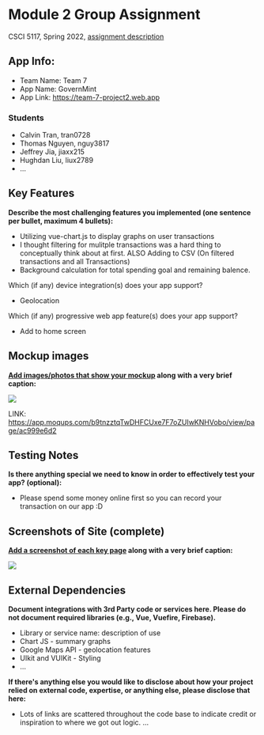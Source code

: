 # Module 2 Group Assignment

CSCI 5117, Spring 2022, [assignment description](https://canvas.umn.edu/courses/291031/pages/project-2)

## App Info:

* Team Name: Team 7
* App Name: GovernMint
* App Link: <https://team-7-project2.web.app>

### Students

* Calvin Tran, tran0728
* Thomas Nguyen, nguy3817
* Jeffrey Jia, jiaxx215
* Hughdan Liu, liux2789
* ...


## Key Features

**Describe the most challenging features you implemented
(one sentence per bullet, maximum 4 bullets):**

* Utilizing vue-chart.js to display graphs on user transactions
* I thought filtering for mulitple transactions was a hard thing to conceptually think about at first. ALSO Adding to CSV (On filtered transactions and all Transactions)
* Background calculation for total spending goal and remaining balence. 

Which (if any) device integration(s) does your app support?

* Geolocation

Which (if any) progressive web app feature(s) does your app support?

* Add to home screen



## Mockup images

**[Add images/photos that show your mockup](https://stackoverflow.com/questions/10189356/how-to-add-screenshot-to-readmes-in-github-repository) along with a very brief caption:**

![](https://media.giphy.com/media/26ufnwz3wDUli7GU0/giphy.gif)


LINK: https://app.moqups.com/b9tnzztqTwDHFCUxe7F7oZUIwKNHVobo/view/page/ac999e6d2

## Testing Notes

**Is there anything special we need to know in order to effectively test your app? (optional):**

* Please spend some money online first so you can record your transaction on our app :D



## Screenshots of Site (complete)

**[Add a screenshot of each key page](https://stackoverflow.com/questions/10189356/how-to-add-screenshot-to-readmes-in-github-repository)
along with a very brief caption:**

![](https://media.giphy.com/media/o0vwzuFwCGAFO/giphy.gif)



## External Dependencies

**Document integrations with 3rd Party code or services here.
Please do not document required libraries (e.g., Vue, Vuefire, Firebase).**

* Library or service name: description of use
* Chart JS - summary graphs
* Google Maps API - geolocation features
* UIkit and VUIKit - Styling
* ...

**If there's anything else you would like to disclose about how your project
relied on external code, expertise, or anything else, please disclose that
here:**
* Lots of links are scattered throughout the code base to indicate credit or inspiration to where we got out logic.
...
